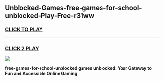 
## Unblocked-Games-free-games-for-school-unblocked-Play-Free-r31ww
<h3>
<a href="https://premium76.site?title=free-games-for-school-unblocked&ref=20A">CLICK TO PLAY</a></h3>
<hr>

<h3>
<a href="https://premium76.site?title=free-games-for-school-unblocked&ref=20A">CLICK 2 PLAY</a>
  
</h3>

<a href="https://premium76.site?title=free-games-for-school-unblocked&ref=20A"><img src="https://clearcache.store/games.png"></a>


**free-games-for-school-unblocked games unblocked: Your Gateway to Fun and Accessible Online Gaming**
